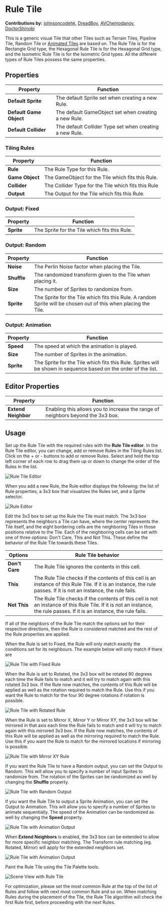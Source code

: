 #  Rule Tile

__Contributions by:__ [johnsoncodehk](https://github.com/johnsoncodehk), [DreadBoy](https://github.com/DreadBoy), [AVChemodanov](https://github.com/AVChemodanov), [DoctorShinobi](https://github.com/DoctorShinobi)

This is a generic visual Tile that other Tiles such as Terrain Tiles, Pipeline Tile, Random Tile or [Animated Tiles](AnimatedTile.md) are based on. The Rule Tile is for the Rectangle Grid type, the Hexagonal Rule Tile is for the Hexagonal Grid type, and the Isometric Rule Tile is for the Isometric Grid types. All the different types of Rule Tiles possess the same properties.

## Properties

| Property                | Function                                                |
| ----------------------- | ------------------------------------------------------- |
| __Default Sprite__      | The default Sprite set when creating a new Rule.        |
| __Default Game Object__ | The default GameObject set when creating a new Rule.    |
| __Default Collider__    | The default Collider Type set when creating a new Rule. |

### Tiling Rules

| Property        | Function                                            |
| --------------- | --------------------------------------------------- |
| __Rule__        | The Rule Type for this Rule.                        |
| __Game Object__ | The GameObject for the Tile which fits this Rule.   |
| __Collider__    | The Collider Type for the Tile which fits this Rule |
| __Output__      | The Output for the Tile which fits this Rule.       |

### Output: Fixed

| Property   | Function                                      |
| ---------- | --------------------------------------------- |
| __Sprite__ | The Sprite for the Tile which fits this Rule. |

### Output: Random

| Property    | Function                                                     |
| ----------- | ------------------------------------------------------------ |
| __Noise__   | The Perlin Noise factor when placing the Tile.               |
| __Shuffle__ | The randomized transform given to the Tile when placing it.  |
| __Size__    | The number of Sprites to randomize from.                     |
| __Sprite__  | The Sprite for the Tile which fits this Rule. A random Sprite will be chosen out of this when placing the Tile. |

### Output: Animation

| Property   | Function                                                     |
| ---------- | ------------------------------------------------------------ |
| __Speed__  | The speed at which the animation is played.                  |
| __Size__   | The number of Sprites in the animation.                      |
| __Sprite__ | The Sprite for the Tile which fits this Rule. Sprites will be shown in sequence based on the order of the list. |

## Editor Properties

| Property                | Function                                                |
| ----------------------- | ------------------------------------------------------- |
| __Extend Neighbor__     | Enabling this allows you to increase the range of neighbors beyond the 3x3 box.        |


## <a name="Usage"></a>Usage

Set up the Rule Tile with the required rules with the __Rule Tile editor__. In the Rule Tile editor, you can change, add or remove Rules in the Tiling Rules list. Click on the + or - buttons to add or remove Rules. Select and hold the top left corner of each row to drag them up or down to change the order of the Rules in the list.

![Rule Tile Editor](images/RuleTileEditor.png)

When you add a new Rule, the Rule editor displays the following: the list of Rule properties, a 3x3 box that visualizes the Rules set, and a Sprite selector.  

![Rule Editor](images/RuleTileRule.png)

Edit the 3x3 box to set up the Rule the Tile must match. The 3x3 box represents the neighbors a Tile can have, where the center represents the Tile itself, and the eight bordering cells are the neighboring Tiles in those positions relative to the Tile. Each of the neighboring cells can be set with one of three options: Don't Care, This and Not This. These define the behavior of the Rule Tile towards these Tiles.

| Options        | Rule Tile behavior                                           |
| -------------- | ------------------------------------------------------------ |
| __Don't Care__ | The Rule Tile ignores the contents in this cell.             |
| __This__       | The Rule Tile checks if the contents of this cell is an instance of this Rule Tile. If it is an instance, the rule passes. If it is not an instance, the rule fails. |
| __Not This__   | The Rule Tile checks if the contents of this cell is not an instance of this Rule Tile. If it is not an instance, the rule passes. If it is an instance, the rule fails. |

If all of the neighbors of the Rule Tile match the options set for their respective directions, then the Rule is considered matched and the rest of the Rule properties are applied.

When the Rule is set to Fixed, the Rule will only match exactly the conditions set for its neighbours. The example below will only match if there are 

![Rule Tile with Fixed Rule](images/RuleTileRuleFixed.png)

When the Rule is set to Rotated, the 3x3 box will be rotated 90 degrees each time the Rule fails to match and it will try to match again with this rotated 3x3 box. If the Rule now matches, the contents of this Rule will be applied as well as the rotation required to match the Rule. Use this if you want the Rule to match for the four 90 degree rotations if rotation is possible.

![Rule Tile with Rotated Rule](images/RuleTileRuleRotated.png)

When the Rule is set to Mirror X, Mirror Y or Mirror XY, the 3x3 box will be mirrored in that axis each time the Rule fails to match and it will try to match again with this mirrored 3x3 box. If the Rule now matches, the contents of this Rule will be applied as well as the mirroring required to match the Rule. Use this if you want the Rule to match for the mirrored locations if mirroring is possible.

![Rule Tile with Mirror XY Rule](images/RuleTileRuleMirror.png)

If you want the Rule Tile to have a Random output, you can set the Output to Random. This will allow you to specify a number of input Sprites to randomize from. The rotation of the Sprites can be randomized as well by changing the __Shuffle__ property.

![Rule Tile with Random Output](images/RuleTileOutputRandom.png)

If you want the Rule Tile to output a Sprite Animation, you can set the Output to Animation. This will allow you to specify a number of Sprites to animate sequentially. The speed of the Animation can be randomized as well by changing the __Speed__ property.

![Rule Tile with Animation Output](images/RuleTileOutputAnimation.png)

When <b>Extend Neighbors</b> is enabled, the 3x3 box can be extended to allow for more specific neighbor matching. The Transform rule matching (eg. Rotated, Mirror) will apply for the extended neighbors set.

![Rule Tile with Animation Output](images/RuleTileRuleExtendNeighbor.png)

Paint the Rule Tile using the Tile Palette tools.

![Scene View with Rule Tile](images/RuleTile.png)

For optimization, please set the most common Rule at the top of the list of Rules and follow with next most common Rule and so on. When matching Rules during the placement of the Tile, the Rule Tile algorithm will check the first Rule first, before proceeding with the next Rules.